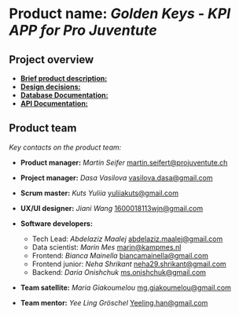 # Product name: _Golden Keys - KPI APP for Pro Juventute_

## Project overview

* **[Brief product description:](/docs/brief.md)**
* **[Design decisions:](/docs/design.md)**
* **[Database Documentation:](/docs/dbDocs.md)**
* **[API Documentation:](/docs/apiDocs.md)**

## Product team

*Key contacts on the product team:*

* **Product manager:** _Martin Seifer_ [martin.seifert@projuventute.ch](mailto:martin.seifert@projuventute.ch)
* **Project manager:** _Dasa Vasilova_ [vasilova.dasa@gmail.com](mailto:vasilova.dasa@gmail.com)
* **Scrum master:** _Kuts Yuliia_ [yuliiakuts@gmail.com](mailto:yuliiakuts@gmail.com)
* **UX/UI designer:** _Jiani Wang_ [1600018113wjn@gmail.com](mailto:1600018113wjn@gmail.com)
* **Software developers:**

    - Tech Lead: _Abdelaziz Maalej_ [abdelaziz.maalej@gmail.com](mailto:abdelaziz.maalej@gmail.com)
    - Data scientist: _Marin Mes_ [marin@kampmes.nl](mailto:marin@kampmes.nl)
    - Frontend: _Bianca Mainella_ [biancamainella@gmail.com](mailto:biancamainella@gmail.com)
    - Frontend junior: _Neha Shrikant_ [neha29.shrikant@gmail.com](mailto:neha29.shrikant@gmail.com)
    - Backend: _Daria Onishchuk_ [ms.onishchuk@gmail.com](mailto:ms.onishchuk@gmail.com)

* **Team satellite:** _Maria Giakoumelou_ [mg.giakoumelou@gmail.com](mailto:mg.giakoumelou@gmail.com)
* **Team mentor:** _Yee Ling Gröschel_ [Yeeling.han@gmail.com](mailto:Yeeling.han@gmail.com)


